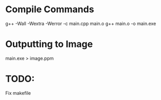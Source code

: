 # Compile Commands
g++ -Wall -Wextra -Werror -c main.cpp main.o
g++ main.o -o main.exe

# Outputting to Image
main.exe > image.ppm

# TODO:
Fix makefile